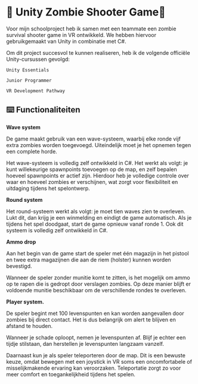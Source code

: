 # 🌟 Unity Zombie Shooter Game🌟  
Voor mijn schoolproject heb ik samen met een teammate een zombie survival shooter game in VR ontwikkeld. We hebben hiervoor gebruikgemaakt van Unity in combinatie met C#.

Om dit project succesvol te kunnen realiseren, heb ik de volgende officiële Unity-cursussen gevolgd:

    Unity Essentials

    Junior Programmer

    VR Development Pathway
 
## ⌨️ Functionaliteiten

**Wave system** 

De game maakt gebruik van een wave-systeem, waarbij elke ronde vijf extra zombies worden toegevoegd. Uiteindelijk moet je het opnemen tegen een complete horde.

Het wave-systeem is volledig zelf ontwikkeld in C#. Het werkt als volgt: je kunt willekeurige spawnpoints toevoegen op de map, en zelf bepalen hoeveel spawnpoints er actief zijn. Hierdoor heb je volledige controle over waar en hoeveel zombies er verschijnen, wat zorgt voor flexibiliteit en uitdaging tijdens het spelontwerp.

**Round system** 

Het round-systeem werkt als volgt: je moet tien waves zien te overleven. Lukt dit, dan krijg je een winmelding en eindigt de game automatisch.
Als je tijdens het spel doodgaat, start de game opnieuw vanaf ronde 1. Ook dit systeem is volledig zelf ontwikkeld in C#.

**Ammo drop**

Aan het begin van de game start de speler met één magazijn in het pistool en twee extra magazijnen die aan de riem (holster) kunnen worden bevestigd.

Wanneer de speler zonder munitie komt te zitten, is het mogelijk om ammo op te rapen die is gedropt door verslagen zombies. Op deze manier blijft er voldoende munitie beschikbaar om de verschillende rondes te overleven.


**Player system.**

De speler begint met 100 levenspunten en kan worden aangevallen door zombies bij direct contact. Het is dus belangrijk om alert te blijven en afstand te houden.

Wanneer je schade oploopt, nemen je levenspunten af. Blijf je echter een tijdje stilstaan, dan herstellen je levenspunten langzaam vanzelf.

Daarnaast kun je als speler teleporteren door de map. Dit is een bewuste keuze, omdat bewegen met een joystick in VR soms een oncomfortabele of misselijkmakende ervaring kan veroorzaken. Teleportatie zorgt zo voor meer comfort en toegankelijkheid tijdens het spelen.
 

